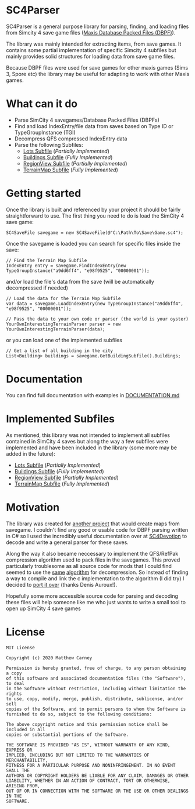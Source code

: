 # SC4Parser
SC4Parser is a general purpose library for parsing, finding, and loading files from Simcity 4 save game files ([Maxis Database Packed Files (DBPF)](https://wiki.sc4devotion.com/index.php?title=Savegame)).

The library was mainly intended for extracting items, from save games. It contains some partial implementation of specific Simcity 4 subfiles but mainly provides solid structures for loading data from save game files.

Because DBPF files were used for save games for other maxis games (Sims 3, Spore etc) the library may be useful for adapting to work with other Maxis games.

# What can it do

- Parse SimCity 4 savegames/Database Packed Files (DBPFs)
- Find and load IndexEntry/file data from saves based on Type ID or TypeGroupInstance (TGI)
- Decompress QFS compressed IndexEntry data
- Parse the following Subfiles:
  - [Lots Subfile](https://wiki.sc4devotion.com/index.php?title=Lot_Subfile) (*Partially Implemented*)
  - [Buildings Subfile](https://wiki.sc4devotion.com/index.php?title=Building_Subfile) (*Fully Implemented*)
  - [RegionView Subfile](https://wiki.sc4devotion.com/index.php?title=Region_View_Subfiles) (*Partially Implemented*)
  - [TerrainMap Subfile](https://github.com/sebamarynissen/sc4/blob/227aecdd01fedd78059a4114e6b0a1e9b6bd50a0/lib/terrain-map.js#L19) (*Fully Implemented*)

# Getting started
Once the library is built and referenced by your project it should be fairly straightforward to use. The first thing you need to do is load the SimCity 4 save game:
```
SC4SaveFile savegame = new SC4SaveFile(@"C:\Path\To\Save\Game.sc4");
```
Once the savegame is loaded you can search for specific files inside the save:
```
// Find the Terrain Map Subfile
IndexEntry entry = savegame.FindIndexEntry(new TypeGroupInstance("a9dd6ff4", "e98f9525", "00000001")); 
```
and/or load the file's data from the save (will be automatically decompressed if needed)
```
// Load the data for the Terrain Map Subfile
var data = savegame.LoadIndexEntry(new TypeGroupInstance("a9dd6ff4", "e98f9525", "00000001"));

// Pass the data to your own code or parser (the world is your oyster)
YourOwnInterestingTerrainParser parser = new YourOwnInterestingTerrainParser(data);
```
or you can load one of the implemented subfiles
```
// Get a list of all building in the city
List<Building> buildings = savegame.GetBuildingSubfile().Buildings;
```

# Documentation
You can find full documentation with examples in [DOCUMENTATION.md](DOCUMENTATION.md)

# Implemented Subfiles
As mentioned, this library was not intended to implement all subfiles contained in SimCity 4 saves but along the way a few subfiles were implemented and have been included in the library (some more may be added in the future):

  - [Lots Subfile](https://wiki.sc4devotion.com/index.php?title=Lot_Subfile) (*Partially Implemented*)
  - [Buildings Subfile](https://wiki.sc4devotion.com/index.php?title=Building_Subfile) (*Fully Implemented*)
  - [RegionView Subfile](https://wiki.sc4devotion.com/index.php?title=Region_View_Subfiles) (*Partially Implemented*)
  - [TerrainMap Subfile](https://github.com/sebamarynissen/sc4/blob/227aecdd01fedd78059a4114e6b0a1e9b6bd50a0/lib/terrain-map.js#L19) (*Fully Implemented*)

# Motivation
The library was created for [another project](https://github.com/Killeroo/SC4Cartographer) that would create maps from savegame. I couldn't find any good or usable code for DBPF parsing written in C# so I used the incredibly useful documentation over at [SC4Devotion](https://wiki.sc4devotion.com/index.php?title=Savegame) to decode and write a general parser for these saves.

Along the way it also became neccessary to implement the QFS/RefPak compression algorithm used to pack files in the savegames. This proved particularly troublesome as all source code for mods that I could find seemed to use the [same](https://github.com/wouanagaine/SC4Mapper-2013/blob/master/Modules/qfs.c) [algorithm](https://github.com/sebamarynissen/sc4/blob/master/src/decompress.cpp) for decompression. So instead of finding a way to compile and link the c implementation to the algorithm (I did try) I decided to [port it over](https://github.com/Killeroo/SC4Parser/blob/master/SC4Parser/Compression/QFS.cs) (thanks Denis Auroux!).

Hopefully some more accessible source code for parsing and decoding these files will help someone like me who just wants to write a small tool to open up SimCity 4 save games

# License
```
MIT License

Copyright (c) 2020 Matthew Carney

Permission is hereby granted, free of charge, to any person obtaining a copy
of this software and associated documentation files (the "Software"), to deal
in the Software without restriction, including without limitation the rights
to use, copy, modify, merge, publish, distribute, sublicense, and/or sell
copies of the Software, and to permit persons to whom the Software is
furnished to do so, subject to the following conditions:

The above copyright notice and this permission notice shall be included in all
copies or substantial portions of the Software.

THE SOFTWARE IS PROVIDED "AS IS", WITHOUT WARRANTY OF ANY KIND, EXPRESS OR
IMPLIED, INCLUDING BUT NOT LIMITED TO THE WARRANTIES OF MERCHANTABILITY,
FITNESS FOR A PARTICULAR PURPOSE AND NONINFRINGEMENT. IN NO EVENT SHALL THE
AUTHORS OR COPYRIGHT HOLDERS BE LIABLE FOR ANY CLAIM, DAMAGES OR OTHER
LIABILITY, WHETHER IN AN ACTION OF CONTRACT, TORT OR OTHERWISE, ARISING FROM,
OUT OF OR IN CONNECTION WITH THE SOFTWARE OR THE USE OR OTHER DEALINGS IN THE
SOFTWARE.
```
